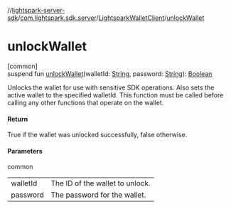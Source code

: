 //[lightspark-server-sdk](../../../index.md)/[com.lightspark.sdk.server](../index.md)/[LightsparkWalletClient](index.md)/[unlockWallet](unlock-wallet.md)

# unlockWallet

[common]\
suspend fun [unlockWallet](unlock-wallet.md)(walletId: [String](https://kotlinlang.org/api/latest/jvm/stdlib/kotlin/-string/index.html), password: [String](https://kotlinlang.org/api/latest/jvm/stdlib/kotlin/-string/index.html)): [Boolean](https://kotlinlang.org/api/latest/jvm/stdlib/kotlin/-boolean/index.html)

Unlocks the wallet for use with sensitive SDK operations. Also sets the active wallet to the specified walletId. This function must be called before calling any other functions that operate on the wallet.

#### Return

True if the wallet was unlocked successfully, false otherwise.

#### Parameters

common

| | |
|---|---|
| walletId | The ID of the wallet to unlock. |
| password | The password for the wallet. |
